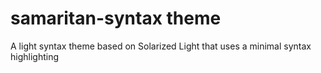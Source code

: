 # samaritan-syntax theme

A light syntax theme based on Solarized Light that uses a minimal syntax highlighting
